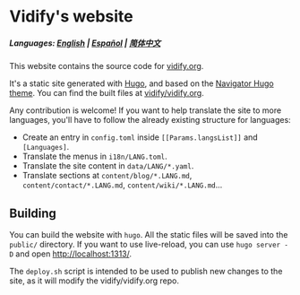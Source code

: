 # Vidify's website

##### Languages: [English](https://github.com/vidify/vidify.org-source/blob/master/README.md) | [Español](https://github.com/vidify/vidify.org-source/tree/master/docs/README-es.md) | [简体中文](https://github.com/vidify/vidify.org-source/tree/master/docs/README-CN.md)

This website contains the source code for [vidify.org](https://vidify.org/).

It's a static site generated with [Hugo](https://gohugo.io/), and based on the [Navigator Hugo theme](https://themes.gohugo.io/navigator-hugo/). You can find the built files at [vidify/vidify.org](https://github.com/vidify/vidify.org).

Any contribution is welcome! If you want to help translate the site to more languages, you'll have to follow the already existing structure for languages:

* Create an entry in `config.toml` inside `[[Params.langsList]]` and `[Languages]`.
* Translate the menus in `i18n/LANG.toml`.
* Translate the site content in `data/LANG/*.yaml`.
* Translate sections at `content/blog/*.LANG.md`, `content/contact/*.LANG.md`, `content/wiki/*.LANG.md`...

## Building
You can build the website with `hugo`. All the static files will be saved into the `public/` directory. If you want to use live-reload, you can use `hugo server -D` and open [http://localhost:1313/](http://localhost:1313/).

The `deploy.sh` script is intended to be used to publish new changes to the site, as it will modify the vidify/vidify.org repo.
